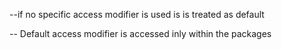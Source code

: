 --if no specific access modifier is used is is treated as default

-- Default access modifier is accessed inly within the packages